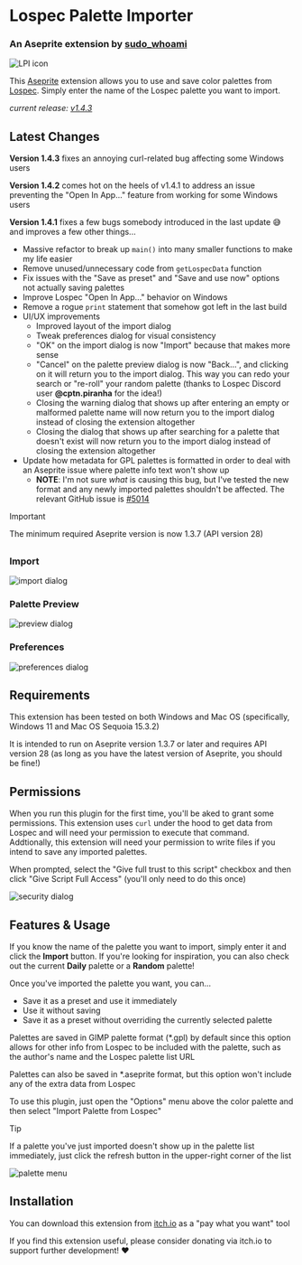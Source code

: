 # Lospec Palette Importer
### An Aseprite extension by [sudo_whoami](https://sudo-whoami.itch.io)

![LPI icon](./screenshots/LPI%20icon.png)

This [Aseprite](https://aseprite.org) extension allows you to use and save color palettes from [Lospec](https://lospec.com). Simply enter the name of the Lospec palette you want to import.

*current release: [v1.4.3](https://sudo-whoami.itch.io/lospec-palette-importer)*

## Latest Changes
**Version 1.4.3** fixes an annoying curl-related bug affecting some Windows users

**Version 1.4.2** comes hot on the heels of v1.4.1 to address an issue preventing the "Open In App..." feature from working for some Windows users

**Version 1.4.1** fixes a few bugs somebody introduced in the last update 😅 and improves a few other things...
- Massive refactor to break up `main()` into many smaller functions to make my life easier
- Remove unused/unnecessary code from `getLospecData` function
- Fix issues with the "Save as preset" and "Save and use now" options not actually saving palettes
- Improve Lospec "Open In App..." behavior on Windows
- Remove a rogue `print` statement that somehow got left in the last build
- UI/UX improvements
    - Improved layout of the import dialog
    - Tweak preferences dialog for visual consistency
    - "OK" on the import dialog is now "Import" because that makes more sense
    - "Cancel" on the palette preview dialog is now "Back...", and clicking on it will return you to the import dialog. This way you can redo your search or "re-roll" your random palette (thanks to Lospec Discord user **@cptn.piranha** for the idea!)
    - Closing the warning dialog that shows up after entering an empty or malformed palette name will now return you to the import dialog instead of closing the extension altogether
    - Closing the dialog that shows up after searching for a palette that doesn't exist will now return you to the import dialog instead of closing the extension altogether
- Update how metadata for GPL palettes is formatted in order to deal with an Aseprite issue where palette info text won't show up
    - **NOTE**: I'm not sure *what* is causing this bug, but I've tested the new format and any newly imported palettes shouldn't be affected. The relevant GitHub issue is [#5014](https://github.com/aseprite/aseprite/issues/5104)

>[!IMPORTANT]
>The minimum required Aseprite version is now 1.3.7 (API version 28)

##

### Import
![import dialog](./screenshots/import%20dialog.png)

### Palette Preview
![preview dialog](./screenshots/palette%20preview%20dialog.png)

### Preferences
![preferences dialog](./screenshots/prefs%20dialog.png)

## Requirements

This extension has been tested on both Windows and Mac OS (specifically, Windows 11 and Mac OS Sequoia 15.3.2)

It is intended to run on Aseprite version 1.3.7 or later and requires API version 28 (as long as you have the latest version of Aseprite, you should be fine!)

## Permissions
When you run this plugin for the first time, you'll be aked to grant some permissions. This extension uses `curl` under the hood to get data from Lospec and will need your permission to execute that command. Addtionally, this extension will need your permission to write files if you intend to save any imported palettes.

When prompted, select the "Give full trust to this script" checkbox and then click "Give Script Full Access" (you'll only need to do this once)

![security dialog](./screenshots/security%20dialog.png)

## Features & Usage
If you know the name of the palette you want to import, simply enter it and click the **Import** button. If you're looking for inspiration, you can also check out the current **Daily** palette or a **Random** palette!

Once you've imported the palette you want, you can...
- Save it as a preset and use it immediately
- Use it without saving
- Save it as a preset without overriding the currently selected palette

Palettes are saved in GIMP palette format (*.gpl) by default since this option allows for other info from Lospec to be included with the palette, such as the author's name and the Lospec palette list URL

Palettes can also be saved in *.aseprite format, but this option won't include any of the extra data from Lospec

To use this plugin, just open the "Options" menu above the color palette and then select "Import Palette from Lospec"

>[!TIP]
>If a palette you've just imported doesn't show up in the palette list immediately, just click the refresh button in the upper-right corner of the list

![palette menu](./screenshots/palette%20menu%20selection.png)

## Installation
You can download this extension from [itch.io](https://sudo-whoami.itch.io/lospec-palette-importer) as a "pay what you want" tool

If you find this extension useful, please consider donating via itch.io to support further development! &hearts;

